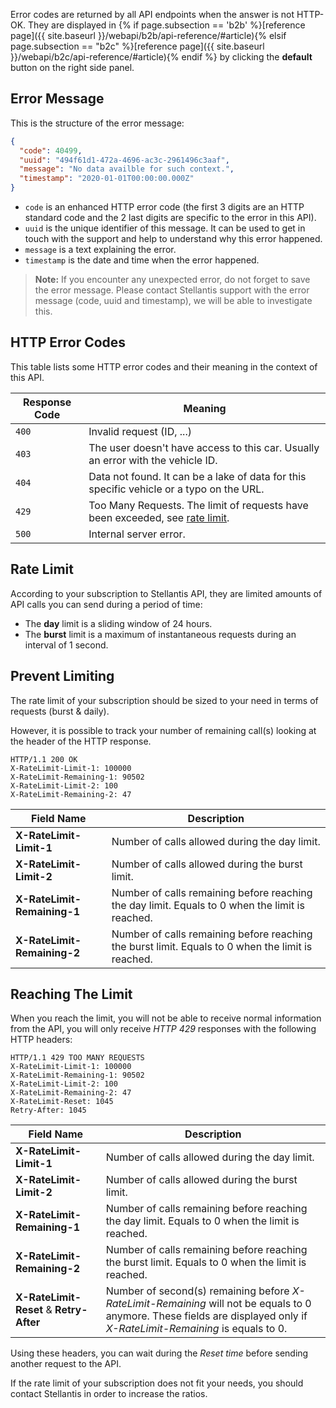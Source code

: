 Error codes are returned by all API endpoints when the answer is not HTTP-OK. They are displayed in {% if page.subsection == 'b2b' %}[reference page]({{ site.baseurl }}/webapi/b2b/api-reference/#article){% elsif page.subsection == "b2c" %}[reference page]({{ site.baseurl }}/webapi/b2c/api-reference/#article){% endif %} by clicking the **default** button on the right side panel.

## Error Message

This is the structure of the error message:

```json
{
  "code": 40499,
  "uuid": "494f61d1-472a-4696-ac3c-2961496c3aaf",
  "message": "No data availble for such context.",
  "timestamp": "2020-01-01T00:00:00.000Z"
}
```

- `code` is an enhanced HTTP error code (the first 3 digits are an HTTP standard code and the 2 last digits are specific to the error in this API). 
- `uuid` is the unique identifier of this message. It can be used to get in touch with the support and help to understand why this error happened.
- `message` is a text explaining the error.
- `timestamp` is the date and time when the error happened.

> **Note:** If you encounter any unexpected error, do not forget to save the error message. Please contact Stellantis support with the error message (code, uuid and timestamp), we will be able to investigate this.

## HTTP Error Codes

This table lists some HTTP error codes and their meaning in the context of this API.

|Response Code| Meaning|
|----|----|
|`400`| Invalid request (ID, ...) |
|`403`|	The user doesn't have access to this car. Usually an error with the vehicle ID.|
|`404`| Data not found. It can be a lake of data for this specific vehicle or a typo on the URL. |
|`429`| Too Many Requests. The limit of requests have been exceeded, see [rate limit](#rate-limit). |
|`500`| Internal server error. |


## Rate Limit

According to your subscription to Stellantis API, they are limited amounts of API calls you can send during a period of time:
- The **day** limit is a sliding window of 24 hours.
- The **burst** limit is a maximum of instantaneous requests during an interval of 1 second.

## Prevent Limiting

The rate limit of your subscription should be sized to your need in terms of requests (burst & daily). 

However, it is possible to track your number of remaining call(s) looking at the header of the HTTP response.

```http
HTTP/1.1 200 OK
X-RateLimit-Limit-1: 100000
X-RateLimit-Remaining-1: 90502
X-RateLimit-Limit-2: 100
X-RateLimit-Remaining-2: 47
```

Field Name | Description
--- | ----
**X-RateLimit-Limit-1** | Number of calls allowed during the day limit.
**X-RateLimit-Limit-2** | Number of calls allowed during the burst limit.
**X-RateLimit-Remaining-1**  | Number of calls remaining before reaching the day limit. Equals to 0 when the limit is reached.
**X-RateLimit-Remaining-2**  | Number of calls remaining before reaching the burst limit. Equals to 0 when the limit is reached.

## Reaching The Limit

When you reach the limit, you will not be able to receive normal information from the API, you will only receive *HTTP 429* responses with the following HTTP headers:

```http
HTTP/1.1 429 TOO MANY REQUESTS
X-RateLimit-Limit-1: 100000
X-RateLimit-Remaining-1: 90502
X-RateLimit-Limit-2: 100
X-RateLimit-Remaining-2: 47
X-RateLimit-Reset: 1045
Retry-After: 1045
```


Field Name | Description
--- | ----
**X-RateLimit-Limit-1** | Number of calls allowed during the day limit.
**X-RateLimit-Limit-2** | Number of calls allowed during the burst limit.
**X-RateLimit-Remaining-1**  | Number of calls remaining before reaching the day limit. Equals to 0 when the limit is reached.
**X-RateLimit-Remaining-2**  | Number of calls remaining before reaching the burst limit. Equals to 0 when the limit is reached.
**X-RateLimit-Reset** & **Retry-After**  | Number of second(s) remaining before *X-RateLimit-Remaining* will not be equals to 0 anymore. These fields are displayed only if *X-RateLimit-Remaining* is equals to 0.

Using these headers, you can wait during the *Reset time* before sending another request to the API.

If the rate limit of your subscription does not fit your needs, you should contact Stellantis in order to increase the ratios.
